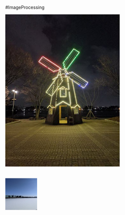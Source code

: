 #ImageProcessing

<img src='images/picture01.jpg'>   </img>
<br><br>      
<img src='images/picture02.jpg' width=100 height=100>  </img>                   
          
          
          
          
          
